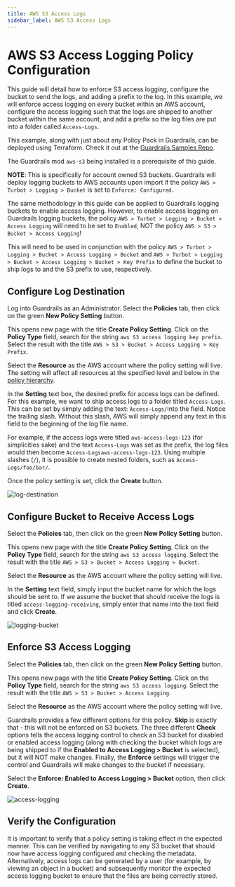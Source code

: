 ```yaml
---
title: AWS S3 Access Logs
sidebar_label: AWS S3 Access Logs
---
```


# AWS S3 Access Logging Policy Configuration

This guide will detail how to enforce S3 access logging, configure the bucket to
send the logs, and adding a prefix to the log. In this example, we will enforce
access logging on every bucket within an AWS account, configure the access
logging such that the logs are shipped to another bucket within the same
account, and add a prefix so the log files are put into a folder called
`Access-Logs`.

<div class = "alert alert-warning">
This example, along with just about any Policy Pack in Guardrails, can be deployed using Terraform. Check it out at the <a href="https://github.com/turbot/guardrails-samples/tree/main/policy_packs/aws/s3/enforce_access_logging_is_enabled_for_buckets" target="_blank">Guardrails Samples Repo</a>.
</div>

The Guardrails mod `aws-s3` being installed is a prerequisite of this guide.

**NOTE**: This is specifically for account owned S3 buckets. Guardrails will deploy
logging buckets to AWS accounts upon import if the policy
`AWS > Turbot > Logging > Bucket` is set to `Enforce: Configured`.

The same methodology in this guide can be applied to Guardrails logging buckets to
enable access logging. However, to enable access logging on Guardrails logging
buckets, the policy `AWS > Turbot > Logging > Bucket > Access Logging` will need
to be set to `Enabled`, NOT the policy `AWS > S3 > Bucket > Access Logging`!

This will need to be used in conjunction with the policy
`AWS > Turbot > Logging > Bucket > Access Logging > Bucket` and
`AWS > Turbot > Logging > Bucket > Access Logging > Bucket > Key Prefix` to
define the bucket to ship logs to and the S3 prefix to use, respectively.

## Configure Log Destination

Log into Guardrails as an Administrator. Select the **Policies** tab, then click on
the green **New Policy Setting** button.

This opens new page with the title **Create Policy Setting**. Click on the
**Policy Type** field, search for the string `aws S3 access logging key prefix`.
Select the result with the title
`AWS > S3 > Bucket > Access Logging > Key Prefix`.

Select the **Resource** as the AWS account where the policy setting will live.
The setting will affect all resources at the specified level and below in the
[policy hierarchy](concepts/policies/hierarchy).

In the **Setting** text box, the desired prefix for access logs can be defined.
For this example, we want to ship access logs to a folder titled `Access-Logs`.
This can be set by simply adding the text: `Access-Logs/`into the field. Notice
the trailing slash. Without this slash, AWS will simply append any text in this
field to the beginning of the log file name.

For example, if the access logs were titled `aws-access-logs-123` (for
simplicities sake) and the text `Access-Logs` was set as the prefix, the log
files would then become `Access-Logsaws-access-logs-123`. Using multiple slashes
(`/`), it is possible to create nested folders, such as `Access-Logs/foo/bar/`.

Once the policy setting is set, click the **Create** button.

![log-destination](/images/docs/guardrails/log-destination.png)

## Configure Bucket to Receive Access Logs

Select the **Policies** tab, then click on the green **New Policy Setting**
button.

This opens new page with the title **Create Policy Setting**. Click on the
**Policy Type** field, search for the string `aws S3 access logging`. Select the
result with the title `AWS > S3 > Bucket > Access Logging > Bucket`.

Select the **Resource** as the AWS account where the policy setting will live.

In the **Setting** text field, simply input the bucket name for which the logs
should be sent to. If we assume the bucket that should receive the logs is
titled `access-logging-receiving`, simply enter that name into the text field
and click **Create**.

![logging-bucket](/images/docs/guardrails/logging-bucket.png)

## Enforce S3 Access Logging

Select the **Policies** tab, then click on the green **New Policy Setting**
button.

This opens new page with the title **Create Policy Setting**. Click on the
**Policy Type** field, search for the string `aws S3 access logging`. Select the
result with the title `AWS > S3 > Bucket > Access Logging`.

Select the **Resource** as the AWS account where the policy setting will live.

Guardrails provides a few different options for this policy. **Skip** is exactly
that - this will not be enforced on S3 buckets. The three different **Check**
options tells the access logging control to check an S3 bucket for disabled or
enabled access logging (along with checking the bucket which logs are being
shipped to if the **Enabled to Access Logging > Bucket** is selected), but it
will NOT make changes. Finally, the **Enforce** settings will trigger the
control and Guardrails will make changes to the bucket if necessary.

Select the **Enforce: Enabled to Access Logging > Bucket** option, then click
**Create**.

![access-logging](/images/docs/guardrails/access-logging-enabled.png)

## Verify the Configuration

It is important to verify that a policy setting is taking effect in the expected
manner. This can be verified by navigating to any S3 bucket that should now have
access logging configured and checking the metadata. Alternatively, access logs
can be generated by a user (for example, by viewing an object in a bucket) and
subsequently monitor the expected access logging bucket to ensure that the files
are being correctly stored.
